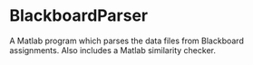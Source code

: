 # BlackboardParser
A Matlab program which parses the data files from Blackboard assignments. Also includes a Matlab similarity checker.
